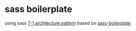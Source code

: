 # sass boilerplate
using sass [7-1 architecture pattern](https://sass-guidelin.es/#architecture)
based on [sass-boilerplate](https://github.com/HugoGiraudel/sass-boilerplate)
